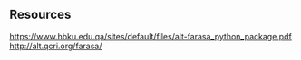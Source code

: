 ## Resources
https://www.hbku.edu.qa/sites/default/files/alt-farasa_python_package.pdf
http://alt.qcri.org/farasa/
